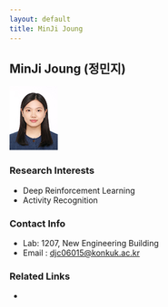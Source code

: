 ```yaml
---
layout: default
title: MinJi Joung
---
```


## MinJi Joung (정민지)
![profile](../assets/img/profile/profile_minjijeong.jpeg)

### Research Interests
* Deep Reinforcement Learning
* Activity Recognition

### Contact Info
* Lab: 1207, New Engineering Building
* Email : djc06015@konkuk.ac.kr

### Related Links
*
